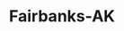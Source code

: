 ---
title: Fairbanks-AK
slug: fairbanks-ak
f_state:
- cms/state/alaska.md
f_locations:
- cms/payday-loan/cache-r-us-5694.md
- cms/payday-loan/cache-r-us-5695.md
- cms/payday-loan/colortyme-15156.md
- cms/payday-loan/cornerstone-credit-services-15401.md
- cms/payday-loan/csi-15564.md
- cms/payday-loan/csi-15565.md
- cms/payday-loan/csi-15566.md
- cms/payday-loan/csi-15567.md
- cms/payday-loan/rent-a-center-25841.md
updated-on: '2024-05-30T13:41:28.615Z'
created-on: '2024-05-30T13:41:28.615Z'
published-on: '2024-05-30T13:54:32.469Z'
f_city: Fairbanks
layout: '[city].html'
tags: city
---